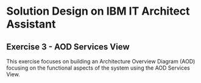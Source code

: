 # Solution Design on IBM IT Architect Assistant

## Exercise 3 - AOD Services View



This exercise focuses on building an Architecture Overview Diagram (AOD) focusing on the functional aspects of the system using the AOD Services View.